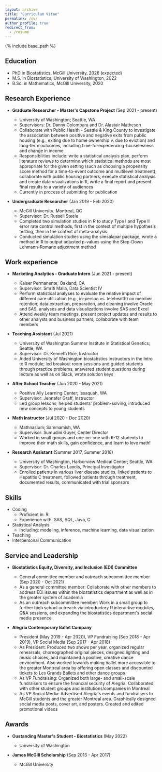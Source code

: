 ```yaml
---
layout: archive
title: "Curriculum Vitae"
permalink: /cv/
author_profile: true
redirect_from:
  - /resume
---
```


{% include base_path %}

## Education
* PhD in Biostatistics, McGill University, 2026 (expected)
* M.S. in Biostatistics, University of Washington, 2022
* B.Sc. in Mathematics, McGill University, 2020

## Research Experience
* **Graduate Researcher - Master's Capstone Project** (Sep 2021 - present)
  * University of Washington; Seattle, WA
  * Supervisors: Dr. Danny Colombara and Dr. Alastair Matheson
  * Collaborate with Public Health - Seattle & King County to investigate the association between positive and negative exits from public housing (e.g., exiting due to home ownership v. due to eviction) and long-term outcomes, including time-to-experiencing-houselesness and change in income
  * Responsibilities include: write a statistical analysis plan, perform literature reviews to determine which statistical methods are most appropriate for the given setting (such as choosing a propensity score method for a time-to-event outcome and multilevel treatment), collaborate with public housing partners, execute statistical analysis and create data visualizations in R, write a final report and present final results to a variety of audiences
  * Currently in process of submitting for publication

* **Undergraduate Researcher** (Jan 2019 - Feb 2020)
  * McGill University; Montreal, QC
  * Supervisor: Dr. Russell Steele
  * Completed two simulation studies in R to study Type I and Type II error rate control methods, first in the context of multiple hypothesis testing, then in the context of meta-analysis
  * Conducted simulation studies using the simsalapar package, wrote a method in R to output adjusted p-values using the Step-Down Lehmann-Romano adjustment method

## Work experience
* **Marketing Analytics - Graduate Intern** (Jun 2021 - present)
  * Kaiser Permanente; Oakland, CA
  * Supervisor: Smriti Malla, Data Scientist IV
  * Perform statistical analyses to evaluate the relative impact of different care utilization (e.g., in-person vs. telehealth) on member retention; data extraction, preparation, and cleaning involve Oracle and SAS, analyses and data visualizations involve SAS and Excel
  * Attend weekly team meetings, present project updates and results to other analysts and business partners, collaborate with team members

* **Teaching Assistant** (Jul 2021)
  * University of Washington Summer Institute in Statistical Genetics; Seattle, WA
  * Supervisor: Dr. Kenneth Rice, Instructor
  * Aided University of Washington biostatistics instructors in the Intro to R module; led breakout room sessions and guided students through practice problems, answered student questions during lecture as well as on Slack, wrote solution keys 

* **After School Teacher** (Jun 2020 - May 2021)
  * Positive Ally Learning Center; Issaquah, WA
  * Supervisor: Jennafer Graff, Instructor
  * Led group lessons, helped students' problem-solving, introduced new concepts to young students
  
* **Math Instructor** (Jul 2020 - Dec 2020)
  * Mathnasium; Sammamish, WA
  * Supervisor: Sumudini Guyer, Center Director
  * Worked in small groups and one-on-one with K-12 students to improve their math skills, gain confidence, and learn to love math! 
  
* **Research Assistant** (Summer 2017, Summer 2018)
  * University of Washington, Harborview Medical Center; Seattle, WA
  * Supervisor: Dr. Charles Landis, Principal Investigator
  * Enrolled patients in various liver disease studies, linked patients to Hepatitis C treatment, followed patients through treatment, documented results, communicated with trial sponsors
  
## Skills
* Coding
  * Proficient in: R
  * Experience with: SAS, SQL, Java, C
* Statistical Analysis 
  * Including: modeling, inference, machine learning, data visualization
* Teaching
* Interpersonal Communication

## Service and Leadership
* **Biostatistics Equity, Diversity, and Inclusion (EDI) Committee**
  * General committee member and outreach subcommittee member (Sep 2020 - Oct 2021)
  * As a general committee member: Collaborate with other members to address EDI issues within the biostatistics department as well as in the greater system of academia
  * As an outreach subcommittee member: Work in a small group to further high school outreach via introductory R interactive modules, Q&A sessions, and expanding the biostatistics department's social media presence

* **Alegria Contemporary Ballet Company**
  * President (May 2019 - Apr 2020), VP Fundraising (Sep 2018 - Apr 2019), VP Social Media (Sep 2017 - Apr 2018)
  * As President: Produced two shows per year, organized regular rehearsals, choreographed original pieces, designed lighting and music choices, and maintained a positive, creative dance environment. Also worked towards making ballet more accessible to the greater Montreal area by offering open classes and discounted tickets to Les Grands Ballets and other dance groups
  * As VP Fundraising: Organized both large- and small-scale fundraisers to ensure the financial security of Alegria. Collaborated with other student groups and institutions/companies in Montreal
  * As VP Social Media: Advertised Alegria's events and fundraisers to McGill students and the greater Montreal area. Graphically designed social media posts, cover art, and posters. Created and edited promotional videos 

## Awards
* **Oustanding Master's Student - Biostatistics** (May 2022)
  * University of Washington  
  
* **James McGill Scholarship** (Sep 2016 - Apr 2017)
  * McGill University

